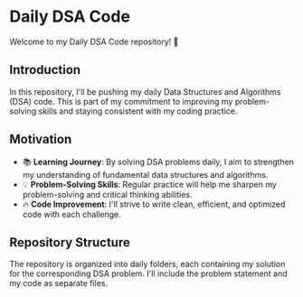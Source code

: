 
# Daily DSA Code

Welcome to my Daily DSA Code repository! 🚀

## Introduction

In this repository, I'll be pushing my daily Data Structures and Algorithms (DSA) code. This is part of my commitment to improving my problem-solving skills and staying consistent with my coding practice.

## Motivation

- 📚 **Learning Journey**: By solving DSA problems daily, I aim to strengthen my understanding of fundamental data structures and algorithms.
- 💡 **Problem-Solving Skills**: Regular practice will help me sharpen my problem-solving and critical thinking abilities.
- 🔥 **Code Improvement**: I'll strive to write clean, efficient, and optimized code with each challenge.

## Repository Structure

The repository is organized into daily folders, each containing my solution for the corresponding DSA problem. I'll include the problem statement and my code as separate files.


 
 

